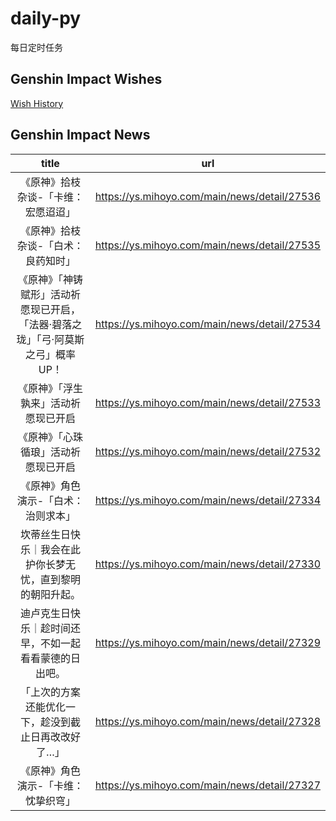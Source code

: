 # daily-py
每日定时任务


## Genshin Impact Wishes
[Wish History](./genshin_impact_wish.md)


## Genshin Impact News

| title | url |
|:---:|:---:|
| 《原神》拾枝杂谈-「卡维：宏愿迢迢」 | https://ys.mihoyo.com/main/news/detail/27536 |
| 《原神》拾枝杂谈-「白术：良药知时」 | https://ys.mihoyo.com/main/news/detail/27535 |
| 《原神》「神铸赋形」活动祈愿现已开启，「法器·碧落之珑」「弓·阿莫斯之弓」概率UP！ | https://ys.mihoyo.com/main/news/detail/27534 |
| 《原神》「浮生孰来」活动祈愿现已开启 | https://ys.mihoyo.com/main/news/detail/27533 |
| 《原神》「心珠循琅」活动祈愿现已开启 | https://ys.mihoyo.com/main/news/detail/27532 |
| 《原神》角色演示-「白术：治则求本」 | https://ys.mihoyo.com/main/news/detail/27334 |
| 坎蒂丝生日快乐｜我会在此护你长梦无忧，直到黎明的朝阳升起。 | https://ys.mihoyo.com/main/news/detail/27330 |
| 迪卢克生日快乐｜趁时间还早，不如一起看看蒙德的日出吧。 | https://ys.mihoyo.com/main/news/detail/27329 |
| 「上次的方案还能优化一下，趁没到截止日再改改好了…」 | https://ys.mihoyo.com/main/news/detail/27328 |
| 《原神》角色演示-「卡维：忱挚织穹」 | https://ys.mihoyo.com/main/news/detail/27327 |

